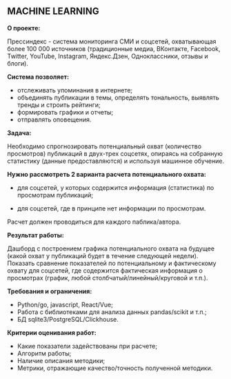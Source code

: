 ## MACHINE LEARNING

**О проекте:**

Прессиндекс - система мониторинга СМИ и соцсетей, охватывающая более
100 000 источников (традиционные медиа, ВКонтакте, Facebook, Twitter,
YouTube, Instagram, Яндекс.Дзен, Одноклассники, отзывы и блоги).

**Система позволяет:**

- отслеживать упоминания в интернете;
- объединять публикации в темы, определять тональность, выявлять тренды
и строить рейтинги;
- формировать графики и отчеты;
- отправлять оповещения.

**Задача:**

Необходимо спрогнозировать потенциальный охват (количество просмотров) 
публикаций в двух-трех соцсетях, опираясь на собранную статистику (данные 
предоставляются) и используя машинное обучение.

**Нужно рассмотреть 2 варианта расчета потенциального охвата:**

- для соцсетей, у которых содержится информация (статистика) по просмотрам 
публикаций;

- для соцсетей, где в принципе нет информации по просмотрам.

Расчет должен проводиться для каждого паблика/автора.

**Результат работы:**

Дашборд с построением графика потенциального охвата на будущее (какой
охват у публикаций будет в течение следующей недели).
Показать сравнение показателей по потенциальному и фактическому охвату для соцсетей, 
где содержится фактическая информация о просмотрах (график, любой столбчатый/линейный/круговой и т.п.).

**Требования и ограничения:**

- Python/go, javascript, React/Vue;
- Работа с библиотеками для анализа данных pandas/scikit и т.п.;
- БД sqlite3/PostgreSQL/Clickhouse.

**Критерии оценивания работ:**

- Какие показатели задействованы при расчете;
- Алгоритм работы;
- Наличие описания методики;
- Метрики, отражающие качество/точность полученной методики.
